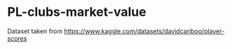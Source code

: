 # PL-clubs-market-value
Dataset taken from https://www.kaggle.com/datasets/davidcariboo/player-scores
